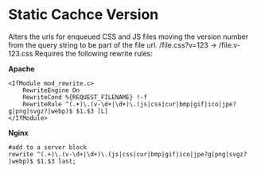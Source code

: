 # Static Cachce Version

Alters the urls for enqueued CSS and JS files moving the version number from the query string to be part of the file url. 
/file.css?v=123 -> /file.v-123.css 
Requires the following rewrite rules:

**Apache**

    <IfModule mod_rewrite.c>
        RewriteEngine On
        RewriteCond %{REQUEST_FILENAME} !-f
        RewriteRule ^(.+)\.(v-\d+|\d+)\.(js|css|cur|bmp|gif|ico|jpe?g|png|svgz?|webp)$ $1.$3 [L]
    </IfModule>

**Nginx**

    #add to a server block
    rewrite ^(.+)\.(v-\d+|\d+)\.(js|css|cur|bmp|gif|ico|jpe?g|png|svgz?|webp)$ $1.$3 last;